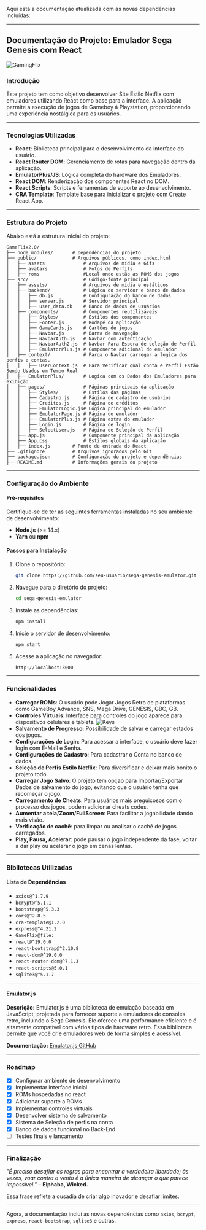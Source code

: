 Aqui está a documentação atualizada com as novas dependências incluídas:

---

## Documentação do Projeto: Emulador Sega Genesis com React
![GamingFlix](gamingFLIX.PNG)

### Introdução
Este projeto tem como objetivo desenvolver Site Estilo Netflix com emuladores utilizando React como base para a interface. A aplicação permite a execução de jogos de Gameboy á Playstation, proporcionando uma experiência nostálgica para os usuários.

---

### Tecnologias Utilizadas

- **React**: Biblioteca principal para o desenvolvimento da interface do usuário.
- **React Router DOM**: Gerenciamento de rotas para navegação dentro da aplicação.
- **EmulatorPlus/JS**: Lógica completa do hardware dos Emuladores.
- **React DOM**: Renderização dos componentes React no DOM.
- **React Scripts**: Scripts e ferramentas de suporte ao desenvolvimento.
- **CRA Template**: Template base para inicializar o projeto com Create React App.

---

### Estrutura do Projeto

Abaixo está a estrutura inicial do projeto:

```
GameFlix2.0/
├── node_modules/       # Dependências do projeto
├── public/             # Arquivos públicos, como index.html
│   ├── assets              # Arquivos de mídia e Gifs
│   ├── avatars             # Fotos de Perfils
│   ├── roms                #Local onde estão as ROMS dos jogos
├── src/                    # Código-fonte principal
│   ├── assets/             # Arquivos de mídia e estáticos
│   ├── backend/            # Lógica do servidor e banco de dados
│   │   ├── db.js           # Configuração do banco de dados
│   │   ├── server.js       # Servidor principal
│   │   ├── user_data.db    # Banco de dados de usuários
│   ├── components/         # Componentes reutilizáveis
│   │   ├── Styles/         # Estilos dos componentes
│   │   ├── Footer.js       # Rodapé da aplicação
│   │   ├── GameCards.js    # Cartões de jogos
│   │   ├── Navbar.js       # Barra de navegação
│   │   ├── NavbarAuth.js   # Navbar com autenticação
│   │   ├── NavbarAuth2.js  # Navbar Para Espera de seleção de Perfil
│   │   ├── EmulatorPlus.js # Componente adicional do emulador
│   ├── context/            # Parqa o Navbar carregar a logica dos perfis e contas.
│   │   ├── UserContext.js  # Para Verificar qual conta e Perfil Estão Sendo Usados em Tempo Real
│   ├── EmulatorPlus/       # Logica com os Dados dos Emuladores para exibição
│   ├── pages/              # Páginas principais da aplicação
│   │   ├── Styles/         # Estilos das páginas
│   │   ├── Cadastro.js     # Página de cadastro de usuários
│   │   ├── Creditos.js     # Página de créditos
│   │   ├── EmulatorLogic.js# Lógica principal do emulador
│   │   ├── EmulatorPage.js # Página do emulador
│   │   ├── EmulatorPlus.js # Página extra do emulador
│   │   ├── Login.js        # Página de login
│   │   ├── SelectUser.js   # Página de Seleção de Perfil
│   ├── App.js              # Componente principal da aplicação
│   ├── App.css             # Estilos globais da aplicação
│   ├── index.js        # Ponto de entrada do React
├── .gitignore          # Arquivos ignorados pelo Git
├── package.json        # Configuração do projeto e dependências
├── README.md           # Informações gerais do projeto
```

---

### Configuração do Ambiente

#### Pré-requisitos

Certifique-se de ter as seguintes ferramentas instaladas no seu ambiente de desenvolvimento:

- **Node.js** (>= 14.x)
- **Yarn** ou **npm**

#### Passos para Instalação

1. Clone o repositório:
   ```bash
   git clone https://github.com/seu-usuario/sega-genesis-emulator.git
   ```

2. Navegue para o diretório do projeto:
   ```bash
   cd sega-genesis-emulator
   ```

3. Instale as dependências:
   ```bash
   npm install
   ```

4. Inicie o servidor de desenvolvimento:
   ```bash
   npm start
   ```

5. Acesse a aplicação no navegador:
   ```bash
   http://localhost:3000
   ```

---

### Funcionalidades

- **Carregar ROMs**: O usuário pode Jogar Jogos Retro de plataformas como GameBoy Advance, SNS, Mega Drive, GENESIS, GBC, GB.
- **Controles Virtuais**: Interface para controles do jogo aparece para dispositivos celulares e tablets.
![Keys](gameflixKeys.png)
- **Salvamento de Progresso**: Possibilidade de salvar e carregar estados dos jogos.
- **Configurações de Login**: Para acessar a interface, o usuário deve fazer login com E-Mail e Senha.
- **Configurações de Cadastro**: Para cadastrar o Conta no banco de dados.
- **Seleção de Perfis Estilo Netflix**: Para diversificar e deixar mais bonito o projeto todo.
- **Carregar Jogo Salvo**: O projeto tem opçao para Importar/Exportar Dados de salvamento do jogo, evitando que o usuário tenha que recomeçar o jogo.
- **Carregamento de Cheats**: Para usuários mais preguiçosos com o processo dos jogos, podem adicionar cheats codes.
- **Aumentar a tela/Zoom/FullScreen**: Para facilitar a jogabilidade dando mais visão.
- **Verificação de cachê**: para limpar ou analisar o cachê de jogos carregados.
- **Play, Pausa, Acelerar**: pode pausar o jogo independente da fase, voltar a dar play ou acelerar o jogo em cenas lentas.

---

### Bibliotecas Utilizadas

#### Lista de Dependências

- `axios@^1.7.9`
- `bcrypt@^5.1.1`
- `bootstrap@^5.3.3`
- `cors@^2.8.5`
- `cra-template@1.2.0`
- `express@^4.21.2`
- `GameFlix@file:`
- `react@^19.0.0`
- `react-bootstrap@^2.10.8`
- `react-dom@^19.0.0`
- `react-router-dom@^7.1.3`
- `react-scripts@5.0.1`
- `sqlite3@^5.1.7`

---

#### Emulator.js  
**Descrição:** Emulator.js é uma biblioteca de emulação baseada em JavaScript, projetada para fornecer suporte a emuladores de consoles retro, incluindo o Sega Genesis. Ele oferece uma performance eficiente e é altamente compatível com vários tipos de hardware retro. Essa biblioteca permite que você crie emuladores web de forma simples e acessível.

**Documentação:** [Emulator.js GitHub](https://github.com/EmulatorJS/EmulatorJS)

---

### Roadmap

- [x] Configurar ambiente de desenvolvimento
- [x] Implementar interface inicial
- [x] ROMs hospedadas no react
- [x] Adicionar suporte a ROMs
- [x] Implementar controles virtuais
- [x] Desenvolver sistema de salvamento
- [x] Sistema de Seleção de perfis na conta
- [x] Banco de dados funcional no Back-End
- [ ] Testes finais e lançamento

---

### Finalização

*"É preciso desafiar as regras para encontrar a verdadeira liberdade; às vezes, voar contra o vento é a única maneira de alcançar o que parece impossível."* – **Elphaba, Wicked.**

Essa frase reflete a ousadia de criar algo inovador e desafiar limites.

--- 

Agora, a documentação inclui as novas dependências como `axios`, `bcrypt`, `express`, `react-bootstrap`, `sqlite3` e outras.